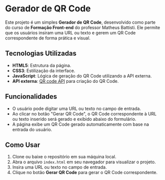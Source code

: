 # Gerador de QR Code

Este projeto é um simples **Gerador de QR Code**, desenvolvido como parte do curso de **Formação Front-end** do professor Matheus Battisti. Ele permite que os usuários insiram uma URL ou texto e gerem um QR Code correspondente de forma prática e visual.

## Tecnologias Utilizadas

- **HTML5**: Estrutura da página.
- **CSS3**: Estilização da interface.
- **JavaScript**: Lógica de geração do QR Code utilizando a API externa.
- **API externa**: [QR code API](https://goqr.me/api/) para criação do QR Code.

## Funcionalidades

- O usuário pode digitar uma URL ou texto no campo de entrada.
- Ao clicar no botão "Gerar QR Code", o QR Code correspondente à URL ou texto inserido será gerado e exibido abaixo do formulário.
- A página exibe um QR Code gerado automaticamente com base na entrada do usuário.

## Como Usar

1. Clone ou baixe o repositório em sua máquina local.
2. Abra o arquivo `index.html` em seu navegador para visualizar o projeto.
3. Insira uma URL ou texto no campo de entrada.
4. Clique no botão **Gerar QR Code** para gerar o QR Code correspondente.
